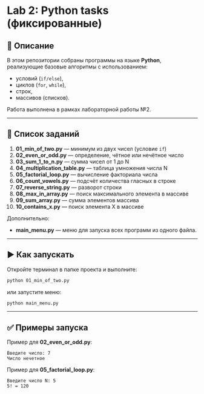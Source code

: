# Lab 2: Python tasks (фиксированные)


## 📌 Описание
В этом репозитории собраны программы на языке **Python**, реализующие базовые алгоритмы с использованием:
- условий (`if/else`),
- циклов (`for`, `while`),
- строк,
- массивов (списков).

Работа выполнена в рамках лабораторной работы №2.

---

## 📂 Список заданий
1. **01_min_of_two.py** — минимум из двух чисел (условие `if`)  
2. **02_even_or_odd.py** — определение, чётное или нечётное число  
3. **03_sum_1_to_n.py** — сумма чисел от 1 до N  
4. **04_multiplication_table.py** — таблица умножения числа N  
5. **05_factorial_loop.py** — вычисление факториала числа  
6. **06_count_vowels.py** — подсчёт количества гласных в строке  
7. **07_reverse_string.py** — разворот строки  
8. **08_max_in_array.py** — поиск максимального элемента в массиве  
9. **09_sum_array.py** — сумма элементов массива  
10. **10_contains_x.py** — поиск элемента X в массиве  

Дополнительно:
- **main_menu.py** — меню для запуска всех программ из одного файла.

---

## ▶️ Как запускать
Откройте терминал в папке проекта и выполните:

```bash
python 01_min_of_two.py
```

или запустите меню:

```bash
python main_menu.py
```

---

## ✅ Примеры запуска
Пример для **02_even_or_odd.py**:
```
Введите число: 7
Число нечетное
```

Пример для **05_factorial_loop.py**:
```
Введите число N: 5
5! = 120
```
